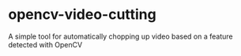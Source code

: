 # opencv-video-cutting
A simple tool for automatically chopping up video based on a feature detected with OpenCV
